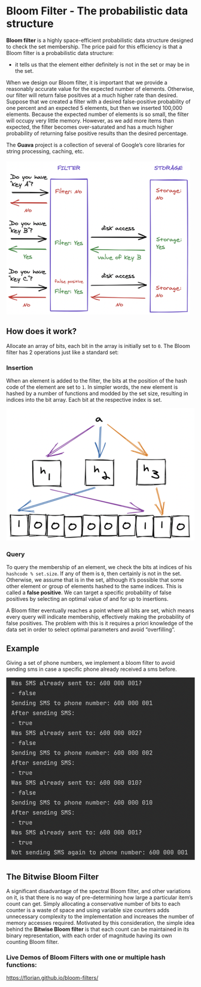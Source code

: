 # Bloom Filter - The probabilistic data structure

**Bloom filter** is a highly space-efficient probabilistic data structure designed to check the set membership. The
price paid for this efficiency is that a Bloom filter is a probabilistic data structure:

- it tells us that the element either definitely is not in the set or may be in the set.

When we design our Bloom filter, it is important that we provide a reasonably accurate value for the expected number of
elements. Otherwise, our filter will return false positives at a much higher rate than desired. Suppose that we created
a filter with a desired false-positive probability of one percent and an expected 5 elements, but then we inserted
100,000 elements. Because the expected number of elements is so small, the filter will occupy very little memory.
However, as we add more items than expected, the filter becomes over-saturated and has a much higher probability of
returning false positive results than the desired percentage.

The **Guava** project is a collection of several of Google’s core libraries for string processing, caching, etc.

![](bloom-filter.png)

## How does it work?

Allocate an array of bits, each bit in the array is initially set to `0`. The Bloom filter has 2 operations just like a
standard set:

### Insertion

When an element is added to the filter, the bits at the position of the hash code of the element are set to `1`. In
simpler words, the new element is hashed by a number of functions and modded by the set size, resulting in indices into
the bit array. Each bit at the respective index is set.

![](insert.png)

### Query

To query the membership of an element, we check the bits at indices of his `hashcode % set.size`. If any of them is `0`,
then certainly is not in the set. Otherwise, we assume that is in the set, although it’s possible that some other
element or group of elements hashed to the same indices. This is called a **false positive**. We can target a specific
probability of false positives by selecting an optimal value of and for up to insertions.

A Bloom filter eventually reaches a point where all bits are set, which means every query will indicate membership,
effectively making the probability of false positives. The problem with this is it requires a priori knowledge of the
data set in order to select optimal parameters and avoid “overfilling”.

## Example

Giving a set of phone numbers, we implement a bloom filter to avoid sending sms in case a specific phone already
received a sms before.

![](phone_book.png)

## The Bitwise Bloom Filter

A significant disadvantage of the spectral Bloom filter, and other variations on it, is that there is no way of
pre-determining how large a particular item’s count can get. Simply allocating a conservative number of bits to each
counter is a waste of space and using variable size counters adds unnecessary complexity to the implementation and
increases the number of memory accesses required. Motivated by this consideration, the simple idea behind the **Bitwise
Bloom filter** is that each count can be maintained in its binary representation, with each order of magnitude having
its own counting Bloom filter.

### Live Demos of Bloom Filters with one or multiple hash functions:

https://florian.github.io/bloom-filters/